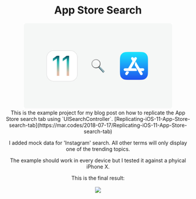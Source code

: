 <div align="center">

# App Store Search

<img src="./resources/banner.png" width="80%" href="(https://mar.codes/2018-07-17/Replicating-iOS-11-App-Store-search-tab)">
<br>
This is the example project for my blog post on how to replicate the App Store search tab using `UISearchController`. [Replicating-iOS-11-App-Store-search-tab](https://mar.codes/2018-07-17/Replicating-iOS-11-App-Store-search-tab)

I added mock data for 'Instagram' search. All other terms will only display one of the trending topics. 

The example should work in every device but I tested it against a phyical iPhone X. 

This is the final result: 

<p align="center">
	<img align="center" src="./resources/video.gif"/>
</p>
</div>



